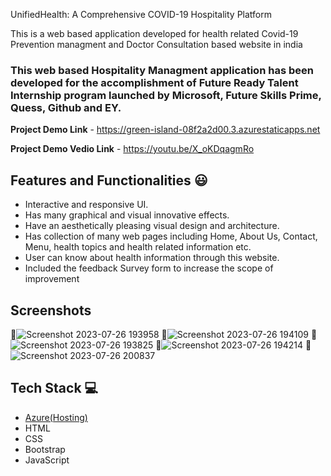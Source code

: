 UnifiedHealth: A Comprehensive COVID-19 Hospitality Platform

This is a web based application developed for health related Covid-19 Prevention managment and Doctor Consultation based website in india

### This web based Hospitality Managment application has been developed for the accomplishment of Future Ready Talent Internship program launched by Microsoft, Future Skills Prime, Quess, Github and EY.


**Project Demo Link** - https://green-island-08f2a2d00.3.azurestaticapps.net

**Project Demo Vedio Link** - https://youtu.be/X_oKDqagmRo


## Features and Functionalities 😃

- Interactive and responsive UI.
- Has many graphical and visual innovative effects.
- Have an aesthetically pleasing visual design and architecture.
- Has collection of many web pages including Home, About Us, Contact, Menu, health topics and health related information etc.
- User can know about health information through this website.
- Included the feedback Survey form to increase the scope of improvement 

## Screenshots

 📸![Screenshot 2023-07-26 193958](https://github.com/GuthulaMAheshSaiNadh/Future_Ready_Talent_project/assets/132194033/62b4365a-79b6-4723-b0b4-8d00115ec5d4)
 📸![Screenshot 2023-07-26 194109](https://github.com/GuthulaMAheshSaiNadh/Future_Ready_Talent_project/assets/132194033/46dafb5c-b28f-4903-9d38-12bc907734de)
 📸![Screenshot 2023-07-26 193825](https://github.com/GuthulaMAheshSaiNadh/Future_Ready_Talent_project/assets/132194033/5fef4e99-ace3-4892-8650-b12a6bcd9884)
 📸![Screenshot 2023-07-26 194214](https://github.com/GuthulaMAheshSaiNadh/Future_Ready_Talent_project/assets/132194033/d9fe163f-88ab-47d4-8d6c-1e9016861fa6)
 📸![Screenshot 2023-07-26 200837](https://github.com/GuthulaMAheshSaiNadh/Future_Ready_Talent_project/assets/132194033/794f2c85-a43d-468c-8f9d-d6a97dc80575)



## Tech Stack 💻

- [Azure(Hosting)](https://azure.microsoft.com/en-in/features/azure-portal/)
- HTML
- CSS
- Bootstrap
- JavaScript
